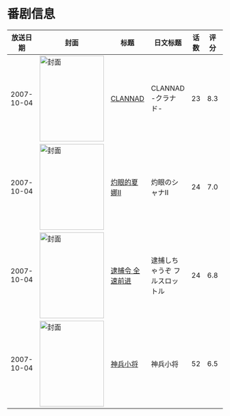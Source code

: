 # 番剧信息

|放送日期|封面|标题|日文标题|话数|评分|评分人数|
|---|---|---|---|---|---|---|
|2007-10-04|<img src="https://lain.bgm.tv/pic/cover/c/28/38/51_6PN42.jpg" alt="封面" style="width:150px;height:200px;object-fit:cover;">|[CLANNAD](https://bangumi.tv/subject/51)|CLANNAD -クラナド-|23|8.3|22501人评分|
|2007-10-04|<img src="https://lain.bgm.tv/pic/cover/c/55/9c/491_r0MnB.jpg" alt="封面" style="width:150px;height:200px;object-fit:cover;">|[灼眼的夏娜II](https://bangumi.tv/subject/491)|灼眼のシャナII|24|7.0|5647人评分|
|2007-10-04|<img src="https://lain.bgm.tv/pic/cover/c/f4/10/2078_uYgSn.jpg" alt="封面" style="width:150px;height:200px;object-fit:cover;">|[逮捕令 全速前进](https://bangumi.tv/subject/2078)|逮捕しちゃうぞ フルスロットル|24|6.8|348人评分|
|2007-10-04|<img src="https://lain.bgm.tv/pic/cover/c/01/b0/25630_nN22u.jpg" alt="封面" style="width:150px;height:200px;object-fit:cover;">|[神兵小将](https://bangumi.tv/subject/25630)|神兵小将|52|6.5|958人评分|
